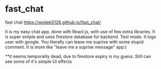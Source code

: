 # fast_chat
fast chat 
https://wojtek0126.github.io/fast_chat/

It is my easy chat app, done with React.js, with use of few extra libraries. It is super simple and uses firestore database for backend. Test mode. It logs user with google. You literally can leave me suprise with some stupid comment. It is more like "leave me a suprise message" app:)

**it seems temporalily dead, due to firestore expiry is my guess..Still can see some of it's simple UI effects
